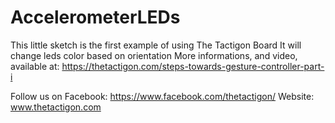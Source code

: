 # AccelerometerLEDs
This little sketch is the first example of using The Tactigon Board
It will change leds color based on orientation
More informations, and video, available at: 
https://thetactigon.com/steps-towards-gesture-controller-part-i

Follow us on Facebook: https://www.facebook.com/thetactigon/
Website: www.thetactigon.com


